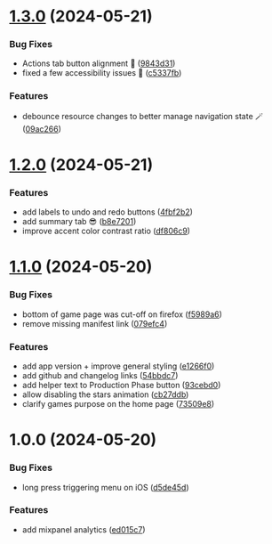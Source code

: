 # [1.3.0](https://github.com/shaunsaker/tm-player-board/compare/v1.2.0...v1.3.0) (2024-05-21)


### Bug Fixes

* Actions tab button alignment 🐛 ([9843d31](https://github.com/shaunsaker/tm-player-board/commit/9843d316b71668098484f7f6e6fdfbd85eb07708))
* fixed a few accessibility issues 🐛 ([c5337fb](https://github.com/shaunsaker/tm-player-board/commit/c5337fbd66df107e50819fde1e2f1cc3a69dded8))


### Features

* debounce resource changes to better manage navigation state 🪄 ([09ac266](https://github.com/shaunsaker/tm-player-board/commit/09ac266337a8ac52f84e3c0e60bb50b4f34587a4))

# [1.2.0](https://github.com/shaunsaker/tm-player-board/compare/v1.1.0...v1.2.0) (2024-05-21)


### Features

* add labels to undo and redo buttons ([4fbf2b2](https://github.com/shaunsaker/tm-player-board/commit/4fbf2b28e3c0f09f281888dddd9934d60734aa59))
* add summary tab 😎 ([b8e7201](https://github.com/shaunsaker/tm-player-board/commit/b8e72017eaeea3ecaf9b5f981061155be8251091))
* improve accent color contrast ratio ([df806c9](https://github.com/shaunsaker/tm-player-board/commit/df806c94065c75ffa30099f98d7a50abdb2513b0))

# [1.1.0](https://github.com/shaunsaker/tm-player-board/compare/v1.0.0...v1.1.0) (2024-05-20)


### Bug Fixes

* bottom of game page was cut-off on firefox ([f5989a6](https://github.com/shaunsaker/tm-player-board/commit/f5989a69c402b2969a21652b41f9bdc25b6a04e6))
* remove missing manifest link ([079efc4](https://github.com/shaunsaker/tm-player-board/commit/079efc43d8eabfea6904330bbe7fc9e85c476566))


### Features

* add app version + improve general styling ([e1266f0](https://github.com/shaunsaker/tm-player-board/commit/e1266f0ac5b28b5548a59cf060e404b274bf7db3))
* add github and changelog links ([54bbdc7](https://github.com/shaunsaker/tm-player-board/commit/54bbdc7f2fa4f21b89594d285416d36c8ed1482b))
* add helper text to Production Phase button ([93cebd0](https://github.com/shaunsaker/tm-player-board/commit/93cebd07848d98031f40673d44d9d4d98710358f))
* allow disabling the stars animation ([cb27ddb](https://github.com/shaunsaker/tm-player-board/commit/cb27ddbba12ac2eb7dca7c16bca24a9f75d82532))
* clarify games purpose on the home page ([73509e8](https://github.com/shaunsaker/tm-player-board/commit/73509e8a546e9db3a9ce3832e8cce313e32882e5))

# 1.0.0 (2024-05-20)


### Bug Fixes

* long press triggering menu on iOS ([d5de45d](https://github.com/shaunsaker/tm-player-board/commit/d5de45dec1aa4150ac0eac43be3455606395f61c))


### Features

* add mixpanel analytics ([ed015c7](https://github.com/shaunsaker/tm-player-board/commit/ed015c7c597123ff27328310415e6ec75fa2bc83))
